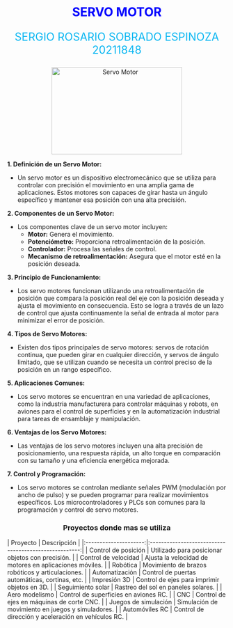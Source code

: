 <h1 align="center" style="color: blue;">
   SERVO MOTOR
</h1>
<p align="center" style="color: #0cb7f2; font-size:25px;">
         SERGIO ROSARIO SOBRADO ESPINOZA   20211848 
</p>
<p align="center">
  <img src="https://potentiallabs.com/cart/image/cache/catalog/New%20Components-17/Futaba-S3003-550x550h.jpg" alt="Servo Motor" width="300" height="200">
</p>

**1. Definición de un Servo Motor:**
   - Un servo motor es un dispositivo electromecánico que se utiliza para controlar con precisión el movimiento en una amplia gama de aplicaciones. Estos motores son capaces de girar hasta un ángulo específico y mantener esa posición con una alta precisión.

**2. Componentes de un Servo Motor:**
   - Los componentes clave de un servo motor incluyen:
     - **Motor:** Genera el movimiento.
     - **Potenciómetro:** Proporciona retroalimentación de la posición.
     - **Controlador:** Procesa las señales de control.
     - **Mecanismo de retroalimentación:** Asegura que el motor esté en la posición deseada.

**3. Principio de Funcionamiento:**
   - Los servo motores funcionan utilizando una retroalimentación de posición que compara la posición real del eje con la posición deseada y ajusta el movimiento en consecuencia. Esto se logra a través de un lazo de control que ajusta continuamente la señal de entrada al motor para minimizar el error de posición.

**4. Tipos de Servo Motores:**
   - Existen dos tipos principales de servo motores: servos de rotación continua, que pueden girar en cualquier dirección, y servos de ángulo limitado, que se utilizan cuando se necesita un control preciso de la posición en un rango específico.

**5. Aplicaciones Comunes:**
   - Los servo motores se encuentran en una variedad de aplicaciones, como la industria manufacturera para controlar máquinas y robots, en aviones para el control de superficies y en la automatización industrial para tareas de ensamblaje y manipulación.

**6. Ventajas de los Servo Motores:**
   - Las ventajas de los servo motores incluyen una alta precisión de posicionamiento, una respuesta rápida, un alto torque en comparación con su tamaño y una eficiencia energética mejorada.

**7. Control y Programación:**
   - Los servo motores se controlan mediante señales PWM (modulación por ancho de pulso) y se pueden programar para realizar movimientos específicos. Los microcontroladores y PLCs son comunes para la programación y control de servo motores.

<h3 align="center">
   Proyectos donde mas se utiliza
</h3>
| Proyecto             | Descripción                                           |
|:---------------------:|:-----------------------------------------------------:|
| Control de posición  | Utilizado para posicionar objetos con precisión.      |
| Control de velocidad | Ajusta la velocidad de motores en aplicaciones móviles. |
| Robótica             | Movimiento de brazos robóticos y articulaciones.      |
| Automatización       | Control de puertas automáticas, cortinas, etc.        |
| Impresión 3D         | Control de ejes para imprimir objetos en 3D.         |
| Seguimiento solar    | Rastreo del sol en paneles solares.                  |
| Aero modelismo       | Control de superficies en aviones RC.                |
| CNC                  | Control de ejes en máquinas de corte CNC.            |
| Juegos de simulación | Simulación de movimiento en juegos y simuladores.    |
| Automóviles RC       | Control de dirección y aceleración en vehículos RC.  |

